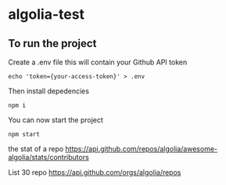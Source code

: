 # algolia-test

## To run the project

Create a .env file this will contain your Github API token

```
echo 'token={your-access-token}' > .env
```

Then install depedencies

```
npm i
```

You can now start the project

```
npm start
```

the stat of a repo
https://api.github.com/repos/algolia/awesome-algolia/stats/contributors

List 30 repo
https://api.github.com/orgs/algolia/repos

